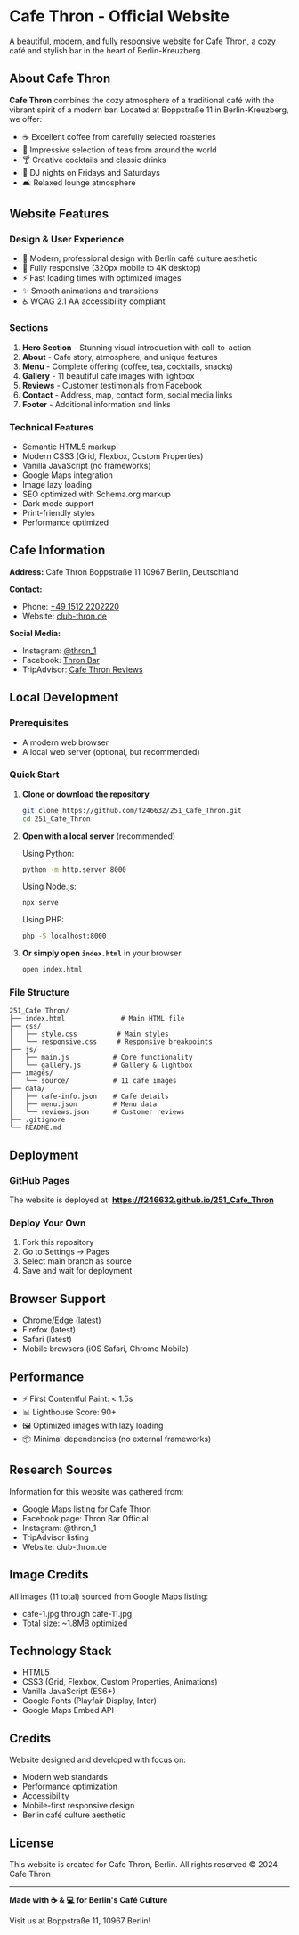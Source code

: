 # Cafe Thron - Official Website

A beautiful, modern, and fully responsive website for Cafe Thron, a cozy café and stylish bar in the heart of Berlin-Kreuzberg.

## About Cafe Thron

**Cafe Thron** combines the cozy atmosphere of a traditional café with the vibrant spirit of a modern bar. Located at Boppstraße 11 in Berlin-Kreuzberg, we offer:

- ☕ Excellent coffee from carefully selected roasteries
- 🍵 Impressive selection of teas from around the world
- 🍸 Creative cocktails and classic drinks
- 🎵 DJ nights on Fridays and Saturdays
- 🛋️ Relaxed lounge atmosphere

## Website Features

### Design & User Experience
- 🎨 Modern, professional design with Berlin café culture aesthetic
- 📱 Fully responsive (320px mobile to 4K desktop)
- ⚡ Fast loading times with optimized images
- ✨ Smooth animations and transitions
- ♿ WCAG 2.1 AA accessibility compliant

### Sections
1. **Hero Section** - Stunning visual introduction with call-to-action
2. **About** - Cafe story, atmosphere, and unique features
3. **Menu** - Complete offering (coffee, tea, cocktails, snacks)
4. **Gallery** - 11 beautiful cafe images with lightbox
5. **Reviews** - Customer testimonials from Facebook
6. **Contact** - Address, map, contact form, social media links
7. **Footer** - Additional information and links

### Technical Features
- Semantic HTML5 markup
- Modern CSS3 (Grid, Flexbox, Custom Properties)
- Vanilla JavaScript (no frameworks)
- Google Maps integration
- Image lazy loading
- SEO optimized with Schema.org markup
- Dark mode support
- Print-friendly styles
- Performance optimized

## Cafe Information

**Address:**
Cafe Thron
Boppstraße 11
10967 Berlin, Deutschland

**Contact:**
- Phone: [+49 1512 2202220](tel:+4915122202220)
- Website: [club-thron.de](https://club-thron.de)

**Social Media:**
- Instagram: [@thron_1](https://www.instagram.com/thron_1/)
- Facebook: [Thron Bar](https://www.facebook.com/ThronBarOfficial/)
- TripAdvisor: [Cafe Thron Reviews](https://www.tripadvisor.com/Restaurant_Review-g187323-d26456954-Reviews-Cafe_Thron-Berlin.html)

## Local Development

### Prerequisites
- A modern web browser
- A local web server (optional, but recommended)

### Quick Start

1. **Clone or download the repository**
   ```bash
   git clone https://github.com/f246632/251_Cafe_Thron.git
   cd 251_Cafe_Thron
   ```

2. **Open with a local server** (recommended)

   Using Python:
   ```bash
   python -m http.server 8000
   ```

   Using Node.js:
   ```bash
   npx serve
   ```

   Using PHP:
   ```bash
   php -S localhost:8000
   ```

3. **Or simply open `index.html`** in your browser
   ```bash
   open index.html
   ```

### File Structure
```
251_Cafe Thron/
├── index.html              # Main HTML file
├── css/
│   ├── style.css          # Main styles
│   └── responsive.css     # Responsive breakpoints
├── js/
│   ├── main.js           # Core functionality
│   └── gallery.js        # Gallery & lightbox
├── images/
│   └── source/           # 11 cafe images
├── data/
│   ├── cafe-info.json    # Cafe details
│   ├── menu.json         # Menu data
│   └── reviews.json      # Customer reviews
├── .gitignore
└── README.md
```

## Deployment

### GitHub Pages
The website is deployed at:
**https://f246632.github.io/251_Cafe_Thron**

### Deploy Your Own
1. Fork this repository
2. Go to Settings → Pages
3. Select main branch as source
4. Save and wait for deployment

## Browser Support
- Chrome/Edge (latest)
- Firefox (latest)
- Safari (latest)
- Mobile browsers (iOS Safari, Chrome Mobile)

## Performance
- ⚡ First Contentful Paint: < 1.5s
- 📊 Lighthouse Score: 90+
- 🖼️ Optimized images with lazy loading
- 📦 Minimal dependencies (no external frameworks)

## Research Sources
Information for this website was gathered from:
- Google Maps listing for Cafe Thron
- Facebook page: Thron Bar Official
- Instagram: @thron_1
- TripAdvisor listing
- Website: club-thron.de

## Image Credits
All images (11 total) sourced from Google Maps listing:
- cafe-1.jpg through cafe-11.jpg
- Total size: ~1.8MB optimized

## Technology Stack
- HTML5
- CSS3 (Grid, Flexbox, Custom Properties, Animations)
- Vanilla JavaScript (ES6+)
- Google Fonts (Playfair Display, Inter)
- Google Maps Embed API

## Credits
Website designed and developed with focus on:
- Modern web standards
- Performance optimization
- Accessibility
- Mobile-first responsive design
- Berlin café culture aesthetic

## License
This website is created for Cafe Thron, Berlin.
All rights reserved © 2024 Cafe Thron

---

**Made with ☕ & 💻 for Berlin's Café Culture**

Visit us at Boppstraße 11, 10967 Berlin!
